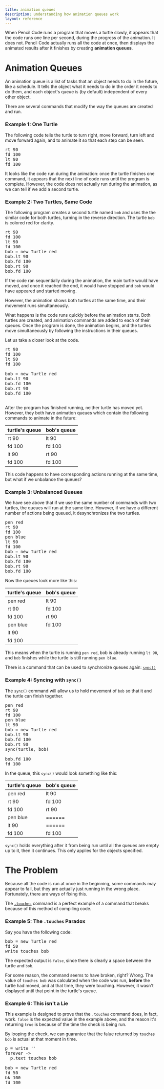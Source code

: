 ```yaml
---
title: animation queues
description: understanding how animation queues work
layout: reference
---
```


When Pencil Code runs a program that moves a turtle slowly, it appears that the code runs one line per second, during the progress of the animation. It does not. Pencil Code actually runs all the code at once, then displays the animated results after it finishes by creating **animation queues**. 

# Animation Queues

An animation queue is a list of tasks that an object needs to do in the future, like a schedule. It tells the object what it needs to do in the order it needs to do them, and each object's queue is (by default) independent of every other object. 

There are several commands that modify the way the queues are created and run. 

### Example 1: One Turtle

The following code tells the turtle to turn right, move forward, turn left and move forward again, and to animate it so that each step can be seen.

<pre class="examp">
rt 90
fd 100
lt 90
fd 100
</pre>

<script type="demo" width=220 height=220>
demo ->
  rt 90
  fd 100
  lt 90
  fd 100
</script>

It looks like the code run during the animation: once the turtle finishes one command, it appears that the next line of code runs until the program is complete. However, the code does not actually run during the animation, as we can tell if we add a second turtle.

### Example 2: Two Turtles, Same Code

The following program creates a second turtle named `bob` and uses the the similar code for both turtles, turning in the reverse direction. The turtle `bob` is colored red for clarity. 

<pre class="examp">
rt 90
fd 100
lt 90
fd 100
bob = new Turtle red
bob.lt 90
bob.fd 100
bob.rt 90
bob.fd 100
</pre>

<script type="figure" width=420 height=240>
go = ->
  rt 90
  fd 100
  lt 90
  fd 100
  bob = new Turtle red
  bob.lt 90
  bob.fd 100
  bob.rt 90
  bob.fd 100
  click (e) ->
    if (!turtle.queue().length)
      speed(Infinity)
      pen(null)
      home()
      cs()
      speed(1)
      go()
go()
</script>

If the code ran sequentially during the animation, the main turtle would have moved, and once it reached the end, it would have stopped and `bob` would have appeared and started moving. 

However, the animation shows both turtles at the same time, and their movement runs simultaneously.

What happens is the code runs quickly before the animation starts.  Both turtles are created, and animation commands are added to each of their queues. Once the program is done, the animation begins, and the turtles move simultaneously by following the instructions in their queues.

Let us take a closer look at the code. 

<pre class="jumbo">
<span data-dfnright="turtle's queue">rt 90
fd 100
lt 90
fd 100
</span>
bob = new Turtle red
<span data-dfnright="bob's queue">bob.lt 90
bob.fd 100
bob.rt 90
bob.fd 100
</span>
</pre>

After the program has finished running, neither turtle has moved yet. However, they both have animation queues which contain the following commands to animate in the future:

| turtle's queue | bob's queue |
|----------------|-------------|
| rt 90          | lt 90       |
| fd 100         | fd 100      |
| lt 90          | rt 90       |
| fd 100         | fd 100      |

This code happens to have corresponding actions running at the same time, but what if we unbalance the queues?

### Example 3: Unbalanced Queues

We have see above that if we use the same number of commands with two turtles, the queues will run at the same time. However, if we have a different number of actions being queued, it desynchronizes the two turtles. 

<pre class="examp">
pen red
rt 90
fd 100
pen blue
lt 90
fd 100
bob = new Turtle red
bob.lt 90
bob.fd 100
bob.rt 90
bob.fd 100
</pre>

<script type="figure" width=420 height=240>
go = ->
  pen red
  rt 90
  fd 100
  pen blue
  lt 90
  fd 100
  bob = new Turtle red
  bob.lt 90
  bob.fd 100
  bob.rt 90
  bob.fd 100
  click (e) ->
    if (!turtle.queue().length)
      speed(Infinity)
      pen(null)
      home()
      cs()
      speed(1)
      go()
go()
</script>

Now the queues look more like this: 

| turtle's queue | bob's queue |
|----------------|-------------|
| pen red        | lt 90       |
| rt 90          | fd 100      |
| fd 100         | rt 90       |
| pen blue       | fd 100      |
| lt 90          | &nbsp;      |
| fd 100         | &nbsp;      |

This means when the turtle is running `pen red`, bob is already running `lt 90`, and `bob` finishes while the turtle is still running `pen blue`. 

There is a command that can be used to synchronize queues again: [`sync()`](sync.html)

### Example 4: Syncing with `sync()`

The `sync()` command will allow us to hold movement of `bob` so that it and the turtle can finish together. 

<pre class="examp">
pen red
rt 90
fd 100
pen blue
lt 90
bob = new Turtle red
bob.lt 90
bob.fd 100
bob.rt 90
sync(turtle, bob)

bob.fd 100
fd 100
</pre>

<script type="figure" width=420 height=240>
go = ->
  pen red
  rt 90
  fd 100
  pen blue
  lt 90
  bob = new Turtle red
  bob.lt 90
  bob.fd 100
  bob.rt 90
  sync(turtle, bob)
  bob.fd 100
  fd 100
  click (e) ->
    if (!turtle.queue().length)
      speed(Infinity)
      pen(null)
      home()
      cs()
      speed(1)
      go()
go()
</script>

In the queue, this `sync()` would look something like this: 

| turtle's queue | bob's queue |
|----------------|-------------|
| pen red        | lt 90       |
| rt 90          | fd 100      |
| fd 100         | rt 90       |
| pen blue       | ======      |
| lt 90          | ======      |
| fd 100         | fd 100      |

`sync()` holds everything after it from being run until all the queues are empty up to it, then it continues. This only applies for the objects specified. 

# The Problem

Because all the code is run at once in the beginning, some commands may appear to fail, but they are actually just running in the wrong place. Fortunately, there are ways of fixing this. 

The [`.touches`](touches.html) command is a perfect example of a command that breaks because of this method of compiling code. 

### Example 5: The `.touches` Paradox

Say you have the following code:

<pre class="examp">
bob = new Turtle red
fd 50
write touches bob
</pre>

The expected output is `false`, since there is clearly a space between the turtle and `bob`. 

<script type="demo">
demo ->
  bob = new Turtle red
  fd 50
  write touches bob
</script>

For some reason, the command seems to have broken, right? Wrong. The value of `touches bob` was calculated when the code was run, **before** the turtle had moved, and at that time, they were touching. However, it wasn't displayed until that point in the turtle's queue. 

### Example 6: This isn't a Lie

This example is designed to prove that the `.touches` command does, in fact, work. `false` is the expected value in the example above, and the reason it's returning `true` is because of the time the check is being run. 

By looping the check, we can guarantee that the falue returned by `touches bob` is actual at that moment in time. 

<pre class="examp">
p = write ''
forever ->
  p.text touches bob

bob = new Turtle red
fd 50
bk 100
fd 100
</pre>

<script type="demo">
setup ->
  
demo ->
  p = write ''
  forever ->
    p.text touches bob
  
  bob = new Turtle red
  fd 50
  bk 100
  fd 100
</script>
